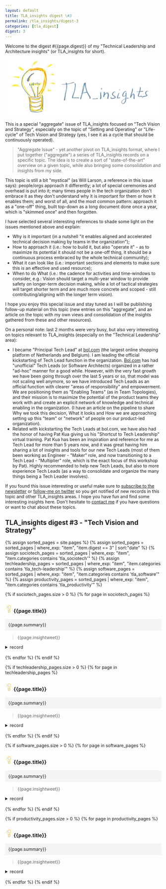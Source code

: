 ```yaml
---
layout: default
title: TLA_insights digest \#3
permalink: /tla_insights/digest-3
categories: [tla_digest]
digest: 3
---
```


Welcome to the digest #{{page.digest}} of my "Technical Leadership and Architecture insights" (or TLA_insights for short).

![light](/assets/tla_insights-text.png)

This is a special "aggregate" issue of TLA_insights focused on "Tech Vision and Strategy", especially on the topic of "Setting and Operating" or "Life-cycle" of Tech Vision and Strategy (yes, I see it as a cycle that should be continuously operated).

> "Aggregate Issue" - yet another pivot on TLA_insights format, where I put together ("aggregate") a series of TLA_insights records on a specific topic. The idea is to create a sort of "state-of-the-art" overview on a given topic, while also bringing some consolidation and insights from my side.

This topic is still a bit "mystical" (as Will Larson, a reference in this issue says): people/orgs approach it differently; a lot of special ceremonies and overhead is put into it; many times people in the tech organization don't embrace it as they don't understand why it is important for them or how it enables them; and worst of all, and the most common pattern: approach it as a "one-off" thing, built top-down as a long document done once a year, which is "skimmed once" and then forgotten.

I have selected several interesting references to shade some light on the issues mentioned above and explain:

- Why is it important (in a nutshell "it enables aligned and accelerated technical decision making by teams in the organization");
- How to approach it (i.e.: how to build it, but also "operate it" - as to maximize its potential it should not be a one-off thing, it should be a continuous process embraced by the whole technical community);
- What it can look like (i.e.: important sections and elements to make sure this is an effective and used resource);
- When to do What (i.e.: the cadence for activities and time-windows to consider, e.g.: Vision should target a multi-year window to provide safety on longer-term decision making, while a lot of tactical strategies will target shorter term and are much more concrete and scoped - still contributing/aligning with the longer term vision).

I hope you enjoy this special issue and stay tuned as I will be publishing follow-up material on this topic (new entries on this "aggregate", and an article on the topic with my own views and consolidation of the insights gathered from these and other resources).

On a personal note: last 2 months were very busy, but also very interesting on topics relevant to TLA_insights (especially on the "Technical Leadership" area):

- I became "Principal Tech Lead" at [bol.com](http://bol.com) (the largest online shopping platform of Netherlands and Belgium). I am leading the official kickstarting of Tech Lead function in the organization. [Bol.com](http://bol.com) has had "unofficial" Tech Leads (or Software Architects) organized in a rather "ad-hoc" manner for a good while. However, with the very fast growth we have been going through over the last 5 years or so, that model was not scaling well anymore, so we have introduced Tech Leads as an official function with clearer "areas of responsibility" and empowerment. We are positioning them as "Enabling Teams" (as in Team Topologies), and their mission is to maximize the potential of the product teams they work with and create an explicit network of knowledge and technical enabling in the organization. (I have an article on the pipeline to share Why we took this decision, What it looks and How we are approaching setting up this "team" or "network" of people on our product-led organization).
- Related with kickstarting the Tech Leads at bol.com, we have also had the honor of having Pat Kua giving us his "Shortcut to Tech Leadership" virtual training. Pat Kua has been an inspiration and reference for me as Tech Lead for more than 5 years now, and it was great having him sharing a lot of insights and tools for our new Tech Leads (most of them been working as Engineer - "Maker" role, and now transitioning to a Tech Lead - "Multiplier" role, which is the exact focus of this workshop by Pat). Highly recommended to help new Tech Leads, but also to more experience Tech Leads (as a way to consolidate and organize the many things being a Tech Leader involves).

If you found this issue interesting or useful make sure to [subscribe to the newsletter](https://tinyletter.com/tla_insights) or [follow-me on twitter](https://twitter.com/emgsilva) so you get notified of new records in this topic and other TLA_insights areas. I hope you have fun and find some interesting insights here. Don't hesitate to [contact me](mailto:emgsilva@gmail.com) if you have questions or want to chat about these topics.

## <b>TLA_insights digest #3 - "Tech Vision and Strategy"</b>

 {% assign sorted_pages = site.pages %}
 {% assign sorted_pages = sorted_pages | where_exp: "item", "item.digest == 3" | sort:"date" %}
 {% assign sociotech_pages = sorted_pages | where_exp: "item", "item.categories contains 'tla_sociotech'" %}
 {% assign techleadership_pages = sorted_pages | where_exp: "item", "item.categories contains 'tla_tech-leadership'" %}
 {% assign software_pages = sorted_pages | where_exp: "item", "item.categories contains 'tla_software'" %}
 {% assign productivity_pages = sorted_pages | where_exp: "item", "item.categories contains 'tla_productivity'" %}

{% if sociotech_pages.size > 0 %}
{% for page in sociotech_pages %}
### ![light](/assets/light-bulb.png) {{page.title}}<br>
<div style="background-color: #f3f5f2 ; padding: 10px; border: 0px">
{{page.summary}}
</div>

> {{page.insightweet}}

<details>
  <summary>record</summary>
  
  {{page.content}}
</details>
<br>
{% endfor %}
{% endif %}

{% if techleadership_pages.size > 0 %}
{% for page in techleadership_pages %}
### ![light](/assets/light-bulb.png) {{page.title}}<br>
<div style="background-color: #f3f5f2 ; padding: 10px; border: 0px">
{{page.summary}}
</div>

> {{page.insightweet}}

<details>
  <summary>record</summary>
  
  {{page.content}}
</details>
<br>
{% endfor %}
{% endif %}

{% if software_pages.size > 0 %}
{% for page in software_pages %}
### ![light](/assets/light-bulb.png) {{page.title}}<br>
<div style="background-color: #f3f5f2 ; padding: 10px; border: 0px">
{{page.summary}}
</div>

> {{page.insightweet}}

<details>
  <summary>record</summary>
  
  {{page.content}}
</details>
<br>
{% endfor %}
{% endif %}

{% if productivity_pages.size > 0 %}
{% for page in productivity_pages %}
### ![light](/assets/light-bulb.png) {{page.title}}<br>
<div style="background-color: #f3f5f2 ; padding: 10px; border: 0px">
{{page.summary}}
</div>

> {{page.insightweet}}

<details>
  <summary>record</summary>
  
  {{page.content}}
</details>
<br>
{% endfor %}
{% endif %}
